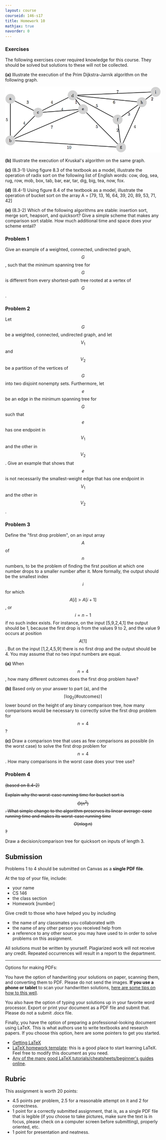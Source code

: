 ```yaml
---
layout: course
courseid: 146-s17
title: Homework 10
mathjax: true
navorder: 0
---
```


### Exercises

The following exercises cover required knowledge for this course. They should be solved but solutions to these will not be collected.

__(a)__ Illustrate the execution of the Prim Dijkstra-Jarnik algorithm on the following graph.

![](hw10-0a.png)

__(b)__ Illustrate the execution of Kruskal's algorithm on the same graph.

__(c)__ (8.3-1) Using figure 8.3 of the textbook as a model, illustrate the operation of radix sort on the following list of English words: cow, dog, sea, rug, row, mob, box, tab, bar, ear, tar, dig, big, tea, now, fox.

__(d)__ (8.4-1) Using figure 8.4 of the textbook as a model, illustrate the operation of bucket sort on the array A = [79, 13, 16, 64, 39, 20, 89, 53, 71, 42]

__(e)__ (8.3-2) Which of the following algorithms are stable: insertion sort, merge sort, heapsort, and quicksort? Give a simple scheme that makes any comparison sort stable. How much additional time and space does your scheme entail?

### Problem 1

Give an example of a weighted, connected, undirected graph, $$G$$, such that the minimum spanning tree for $$G$$ is different from every shortest-path tree rooted at a vertex of $$G$$.

### Problem 2

Let $$G$$ be a weighted, connected, undirected graph, and let $$V_1$$ and $$V_2$$ be a partition of the vertices of $$G$$ into two disjoint nonempty sets. Furthermore, let $$e$$ be an edge in the minimum spanning tree for $$G$$ such that $$e$$ has one endpoint in $$V_1$$ and the other in $$V_2$$. Give an example that shows that $$e$$ is not necessarily the smallest-weight edge that has one endpoint in $$V_1$$ and the other in $$V_2$$.

### Problem 3

Define the "first drop problem", on an input array $$A$$ of $$n$$ numbers, to be the problem of finding the first position at which one number drops to a smaller number after it. More formally, the output should be the smallest index $$i$$ for which $$A[i]>A[i+1]$$, or $$i=n-1$$ if no such index exists. For instance, on the input [5,9,2,4,1] the output should be 1, because the first drop is from the values 9 to 2, and the value 9 occurs at position $$A[1]$$. But on the input [1,2,4,5,9] there is no first drop and the output should be 4. You may assume that no two input numbers are equal.

__(a)__ When $$n=4$$, how many different outcomes does the first drop problem have?

__(b)__ Based only on your answer to part (a), and the $$\lceil\log_2(\# \text{outcomes})\rceil$$ lower bound on the height of any binary comparison tree, how many comparisons would be necessary to correctly solve the first drop problem for $$n=4$$?

__(c)__ Draw a comparison tree that uses as few comparisons as possible (in the worst case) to solve the first drop problem for $$n=4$$. How many comparisons in the worst case does your tree use?

### Problem 4

<del>(based on 8.4-2)</del>

<del>Explain why the worst-case running time for bucket sort is $$\Theta(n^2)$$. What simple change to the algorithm preserves its linear average-case running time and makes its worst-case running time $$O(n \log n)$$?</del>

Draw a decision/comparison tree for quicksort on inputs of length 3.

## Submission

Problems 1 to 4 should be submitted on Canvas as a __single PDF file__.

At the top of your file, include:

* your name
* CS 146
* the class section
* Homework [number]

Give credit to those who have helped you by including

* the name of any classmates you collaborated with
* the name of any other person you received help from
* a reference to any other source you may have used to in order to solve problems on this assignment.

All solutions must be written by yourself. Plagiarized work will not receive any credit. Repeated occurrences will result in a report to the department.

---
Options for making PDFs:

You have the option of handwriting your solutions on paper, scanning them, and converting them to PDF. Please do not send the images.
__If you use a phone or tablet__ to scan your handwritten solutions, [here are some tips on how to this well](http://www.howtogeek.com/209951/the-best-ways-to-scan-a-document-using-your-phone-or-tablet/).

You also have the option of typing your solutions up in your favorite word processor. Export or print your document as a PDF file and submit that. Please do not a submit .docx file.

Finally, you have the option of preparing a professional-looking document using LaTeX. This is what authors use to write textbooks and research papers. If you choose this option, here are some pointers to get you started.

* [Getting LaTeX](https://www.latex-project.org/get/)
* [LaTeX homework template](http://www.jennylam.cc/assets/template.zip): this is a good place to start learning LaTeX. Feel free to modify this document as you need.
* [Any of the many good LaTeX tutorials/cheatsheets/beginner's guides online](https://lmddgtfy.net/?q=Latex%20quickstart).


## Rubric

This assignment is worth 20 points:

* 4.5 points per problem, 2.5 for a reasonable attempt on it and 2 for correctness.
* 1 point for a correctly submitted assignment, that is, as a single PDF file that is legible (if you choose to take pictures, make sure the text is in focus, please check on a computer screen before submitting), properly oriented, etc.
* 1 point for presentation and neatness.
